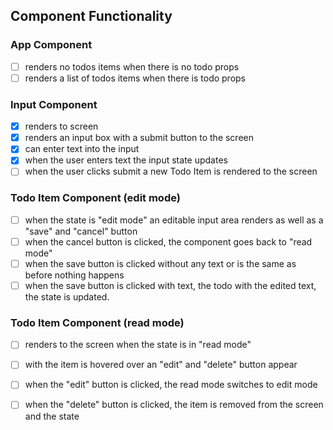 ## Component Functionality
### App Component
- [ ] renders no todos items when there is no todo props
- [ ] renders a list of todos items when there is todo props 
### Input Component 
- [X] renders to screen
- [X] renders an input box with a submit button to the screen
- [X] can enter text into the input 
- [X] when the user enters text the input state updates 
- [ ] when the user clicks submit a new Todo Item is rendered to the screen 
### Todo Item Component (edit mode)
- [ ] when the state is "edit mode" an editable input area renders as well as a "save" and "cancel" button
- [ ] when the cancel button is clicked, the component goes back to "read mode"
- [ ] when the save button is clicked without any text or is the same as before nothing happens
- [ ] when the save button is clicked with text, the todo with the edited text, the state is updated.
### Todo Item Component (read mode)
- [ ] renders to the screen when the state is in "read mode"
- [ ] with the item is hovered over an "edit" and "delete" button appear 
- [ ] when the "edit" button is clicked, the read mode switches to edit mode 
- [ ] when the "delete" button is clicked, the item is removed from the screen and the state 










